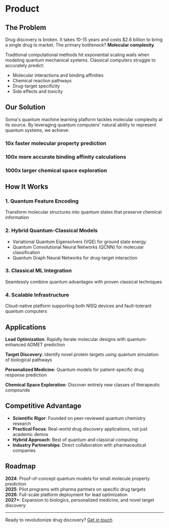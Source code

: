 # Product

## The Problem

Drug discovery is broken. It takes 10-15 years and costs $2.6 billion to bring a single drug to market. The primary bottleneck? **Molecular complexity**.

Traditional computational methods hit exponential scaling walls when modeling quantum mechanical systems. Classical computers struggle to accurately predict:
- Molecular interactions and binding affinities
- Chemical reaction pathways
- Drug-target specificity
- Side effects and toxicity

## Our Solution

Soma's quantum machine learning platform tackles molecular complexity at its source. By leveraging quantum computers' natural ability to represent quantum systems, we achieve:

### **10x faster** molecular property prediction
### **100x more accurate** binding affinity calculations  
### **1000x larger** chemical space exploration

## How It Works

### 1. Quantum Feature Encoding
Transform molecular structures into quantum states that preserve chemical information

### 2. Hybrid Quantum-Classical Models
- Variational Quantum Eigensolvers (VQE) for ground state energy
- Quantum Convolutional Neural Networks (QCNN) for molecular classification
- Quantum Graph Neural Networks for drug-target interaction

### 3. Classical ML Integration
Seamlessly combine quantum advantages with proven classical techniques

### 4. Scalable Infrastructure
Cloud-native platform supporting both NISQ devices and fault-tolerant quantum computers

## Applications

**Lead Optimization**: Rapidly iterate molecular designs with quantum-enhanced ADMET prediction

**Target Discovery**: Identify novel protein targets using quantum simulation of biological pathways

**Personalized Medicine**: Quantum models for patient-specific drug response prediction

**Chemical Space Exploration**: Discover entirely new classes of therapeutic compounds

## Competitive Advantage

- **Scientific Rigor**: Founded on peer-reviewed quantum chemistry research
- **Practical Focus**: Real-world drug discovery applications, not just academic demos
- **Hybrid Approach**: Best of quantum and classical computing
- **Industry Partnerships**: Direct collaboration with pharmaceutical companies

## Roadmap

**2024**: Proof-of-concept quantum models for small molecule property prediction  
**2025**: Pilot programs with pharma partners on specific drug targets  
**2026**: Full-scale platform deployment for lead optimization  
**2027+**: Expansion to biologics, personalized medicine, and novel target discovery

---

Ready to revolutionize drug discovery? [Get in touch](contact.md)
